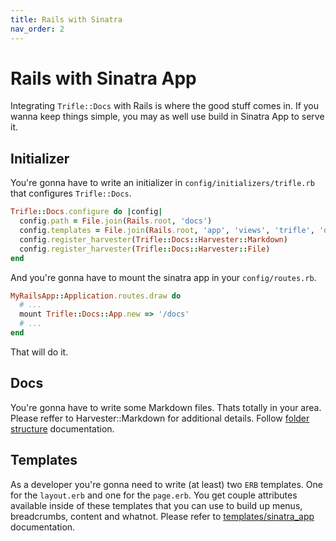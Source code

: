 ```yaml
---
title: Rails with Sinatra
nav_order: 2
---
```


# Rails with Sinatra App

Integrating `Trifle::Docs` with Rails is where the good stuff comes in. If you wanna keep things simple, you may as well use build in Sinatra App to serve it.

## Initializer

You're gonna have to write an initializer in `config/initializers/trifle.rb` that configures `Trifle::Docs`.

```ruby
Trifle::Docs.configure do |config|
  config.path = File.join(Rails.root, 'docs')
  config.templates = File.join(Rails.root, 'app', 'views', 'trifle', 'docs')
  config.register_harvester(Trifle::Docs::Harvester::Markdown)
  config.register_harvester(Trifle::Docs::Harvester::File)
end
```

And you're gonna have to mount the sinatra app in your `config/routes.rb`.

```ruby
MyRailsApp::Application.routes.draw do
  # ...
  mount Trifle::Docs::App.new => '/docs'
  # ...
end
```

That will do it.

## Docs

You're gonna have to write some Markdown files. Thats totally in your area. Please reffer to Harvester::Markdown for additional details. Follow [folder structure](/trifle-docs/folder_structure) documentation.

## Templates

As a developer you're gonna need to write (at least) two `ERB` templates. One for the `layout.erb` and one for the `page.erb`. You get couple attributes available inside of these templates that you can use to build up menus, breadcrumbs, content and whatnot. Please refer to [templates/sinatra_app](/trifle-docs/templates/sinatra_app) documentation.